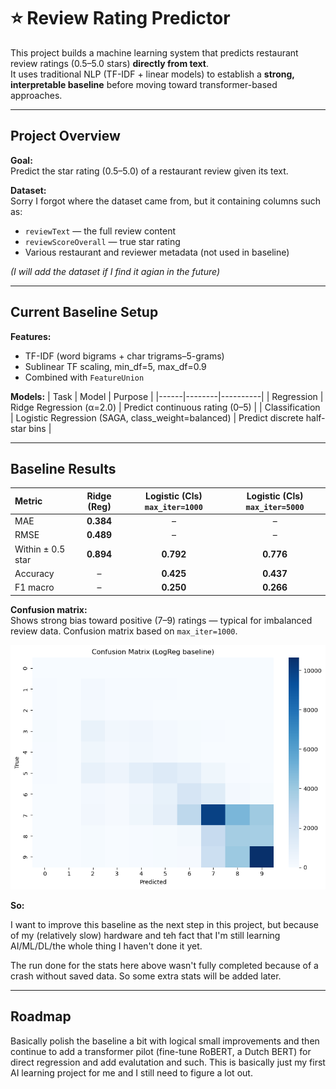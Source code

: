 # ⭐ Review Rating Predictor

This project builds a machine learning system that predicts restaurant review ratings (0.5–5.0 stars) **directly from text**.  
It uses traditional NLP (TF-IDF + linear models) to establish a **strong, interpretable baseline** before moving toward transformer-based approaches.

---

## Project Overview

**Goal:**  
Predict the star rating (0.5–5.0) of a restaurant review given its text.

**Dataset:**  
Sorry I forgot where the dataset came from, but it containing columns such as:
- `reviewText` — the full review content  
- `reviewScoreOverall` — true star rating  
- Various restaurant and reviewer metadata (not used in baseline)

*(I will add the dataset if I find it agian in the future)*

---

## Current Baseline Setup

**Features:**
- TF-IDF (word bigrams + char trigrams–5-grams)
- Sublinear TF scaling, min_df=5, max_df=0.9  
- Combined with `FeatureUnion`

**Models:**
| Task | Model | Purpose |
|------|--------|----------|
| Regression | Ridge Regression (α=2.0) | Predict continuous rating (0–5) |
| Classification | Logistic Regression (SAGA, class_weight=balanced) | Predict discrete half-star bins |

---

## Baseline Results

| Metric | Ridge (Reg) | Logistic (Cls) `max_iter=1000` | Logistic (Cls) `max_iter=5000` |
|:--------|:-------------:|:---------------:|:---------------:|
| MAE | **0.384** | – |  – |
| RMSE | **0.489** | – |   – |
| Within ± 0.5 star | **0.894** | **0.792** |  **0.776** |
| Accuracy | – | **0.425** |  **0.437** |
| F1 macro | – | **0.250** |  **0.266** |

**Confusion matrix:**  
Shows strong bias toward positive (7–9) ratings — typical for imbalanced review data. Confusion matrix based on `max_iter=1000`.

![Confusion Matrix](confusion-matrix.png)

**So:**

I want to improve this baseline as the next step in this project, but because of my (relatively slow) hardware and teh fact that I'm still learning AI/ML/DL/the whole thing I haven't done it yet.

The run done for the stats here above wasn't fully completed because of a crash without saved data. So some extra stats will be added later.

---

## Roadmap

Basically polish the baseline a bit with logical small improvements and then continue to add a transformer pilot (fine-tune RoBERT, a Dutch BERT) for direct regression and add evalutation and such. This is basically just my first AI learning project for me and I still need to figure a lot out.

